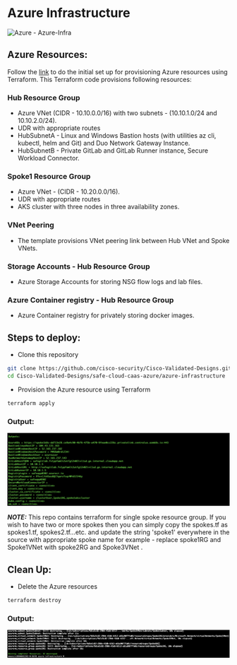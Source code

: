 # Azure Infrastructure
![Azure - Azure-Infra](https://user-images.githubusercontent.com/10239022/202281337-fae16eaa-e0d9-44f7-ba03-e4309c518c4b.svg)



## Azure Resources:  
Follow the [link](https://docs.microsoft.com/en-us/azure/developer/terraform/store-state-in-azure-storage?tabs=terraform#2-configure-remote-state-storage-account) to do the initial set up for provisioning Azure resources using Terraform. This Terraform code provisions following resources:  

### Hub Resource Group
  - Azure VNet (CIDR - 10.10.0.0/16) with two subnets - (10.10.1.0/24 and 10.10.2.0/24).
  - UDR with appropriate routes
  - HubSubnetA - Linux and Windows Bastion hosts (with utilities az cli, kubectl, helm and Git) and Duo Network Gateway Instance.
  - HubSubnetB - Private GitLab and GitLab Runner instance, Secure Workload Connector.

### Spoke1 Resource Group
  - Azure VNet - (CIDR - 10.20.0.0/16).
  - UDR with appropriate routes
  - AKS cluster with three nodes in three availability zones.

### VNet Peering
  - The template provisions VNet peering link between Hub VNet and Spoke VNets.

### Storage Accounts - Hub Resource Group
  - Azure Storage Accounts for storing NSG flow logs and lab files.

### Azure Container registry - Hub Resource Group
  - Azure Container registry for privately storing docker images.

## Steps to deploy:  
  - Clone this repository
  ```bash
  git clone https://github.com/cisco-security/Cisco-Validated-Designs.git
  cd Cisco-Validated-Designs/safe-cloud-caas-azure/azure-infrastructure
  ```
  - Provision the Azure resource using Terraform
  ```bash
  terraform apply
  ```

### Output:
![alt text](https://raw.githubusercontent.com/cisco-security/Cisco-Validated-Designs/master/safe-cloud-caas-azure/images/TerraformApply.png)

**_NOTE:_**  This repo contains terraform for single spoke resource group. If you wish to have two or more spokes then you can simply copy the spokes.tf as spokes1.tf, spokes2.tf...etc. and update the string 'spoke1' everywhere in the source with appropriate spoke name for example - replace spoke1RG and Spoke1VNet with spoke2RG and Spoke3VNet .

## Clean Up:
  - Delete the Azure resources
  ```bash
  terraform destroy
  ```

### Output:
![alt text](https://raw.githubusercontent.com/cisco-security/Cisco-Validated-Designs/master/safe-cloud-caas-azure/images/TerraformDestroy.png)
